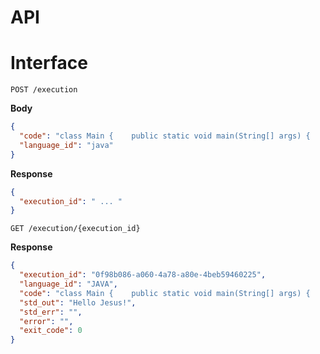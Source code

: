 # API

# Interface

`POST /execution`

**Body**

```json
{
  "code": "class Main {    public static void main(String[] args) {    System.out.print(\"Hello Jesus!\"); }   }",
  "language_id": "java"
}
```

**Response**

```json
{
  "execution_id": " ... "
}
```

`GET /execution/{execution_id}`

**Response**
```json
{
  "execution_id": "0f98b086-a060-4a78-a80e-4beb59460225",
  "language_id": "JAVA",
  "code": "class Main {    public static void main(String[] args) {    System.out.print(\"Hello Jesus!\"); }   }",
  "std_out": "Hello Jesus!",
  "std_err": "",
  "error": "",
  "exit_code": 0
}
```
